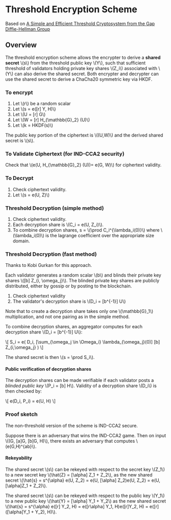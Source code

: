 # Threshold Encryption Scheme

Based on [A Simple and Efficient Threshold Cryptosystem from the Gap Diffie-Hellman Group](https://citeseerx.ist.psu.edu/viewdoc/download?doi=10.1.1.119.1717&rep=rep1&type=pdf)

## Overview

The threshold encryption scheme allows the encrypter to derive a **shared secret** \\(s\\) from the threshold public key \\(Y\\), such that sufficient threshold of validators holding private key shares \\(Z_i\\) associated with \\(Y\\) can also derive the shared secret. Both encrypter and decrypter can use the shared secret to derive a ChaCha20 symmetric key via HKDF.

### To encrypt

1. Let \\(r\\) be a random scalar
2. Let \\(s = e([r] Y, H)\\)
3. Let \\(U = [r] G\\)
4. Let \\(W = [r] H_{\mathbb{G}_2} (U)\\)
5. Let \\(k = HKDF(s)\\)

The public key portion of the ciphertext is \\((U,W)\\) and the derived shared secret is \\(s\\).

### To Validate Ciphertext (for IND-CCA2 security)

Check that \\(e(U, H_{\mathbb{G}_2} (U))= e(G, W)\\) for ciphertext validity.

### To Decrypt

1. Check ciphertext validity.
2. Let \\(s = e(U, Z)\\)

### Threshold Decryption (simple method)

1. Check ciphertext validity.
2. Each decryption share is \\(C_i = e(U, Z_i)\\).
3. To combine decryption shares, s = \\(\prod C_i^{\lambda_i(0)}\\) where \\(\lambda_i(0)\\) is the lagrange coefficient over the appropriate size domain.


### Threshold Decryption (fast method)

Thanks to Kobi Gurkan for this approach.

Each validator generates a random scalar \\(b\\) and blinds their private key shares \\([b] Z_{i, \omega_j}\\). The blinded private key shares are publicly distributed, either by gossip or by posting to the blockchain. 

1. Check ciphertext validity
2. The validator's decryption share is \\(D_i = [b^{-1}] U\\)

Note that to create a decryption share takes only one \\(\mathbb{G}_1\\) multiplication, and not one pairing as in the simple method.

To combine decryption shares, an aggregator computes for each decryption share \\(D_i = [b^{-1}] U\\):

\\[ S_i = e( D_i, [\sum_{\omega_j \in \Omega_i} \lambda_{\omega_j}(0)] [b] Z_{i,\omega_j}  ) \\]

The shared secret is then \\(s = \prod S_i\\).

#### Public verification of decryption shares 

The decryption shares can be made verifiable if each validator posts a *blinded public key* \\(P_i =  [b] H\\). Validity of a decryption share \\(D_i\\) is then checked by:

\\[ e(D_i, P_i) = e(U, H) \\]

### Proof sketch

The non-threshold version of the scheme is IND-CCA2 secure. 

Suppose there is an adversary that wins the IND-CCA2 game. Then on input \\((G, [a]G, [b]G, H)\\), there exists an adversary that computes  \\(e(G,H)^{ab}\\).

#### Rekeyability

The shared secret \\(s\\) can be rekeyed with respect to the secret key \\(Z_1\\) to a new secret key \\(\hat{Z} = [\alpha] Z_1 + Z_2\\), as the new shared secret \\(\hat{s} = s^{\alpha} e(U, Z_2) = e(U, [\alpha] Z_2)e(U, Z_2) = e(U, [\alpha]Z_1 + Z_2)\\).

The shared secret \\(s\\) can be rekeyed with respect to the public key \\(Y_1\\) to a new public key \\(\hat{Y} = [\alpha] Y_1 + Y_2\\) as the new shared secret \\(\hat{s} = s^{\alpha} e([r] Y_2, H) = e([r\alpha] Y_1, H)e([r]Y_2, H) = e([r]([\alpha]Y_1 + Y_2), H)\\).
 